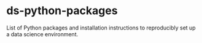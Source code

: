# ds-python-packages
List of Python packages and installation instructions to reproducibly set up a data science environment.
